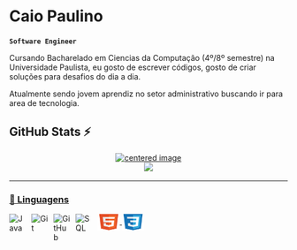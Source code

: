 # Caio Paulino 

**`Software Engineer `**

Cursando Bacharelado em Ciencias da Computação (4º/8º semestre) na Universidade Paulista, eu gosto de escrever códigos, gosto de criar soluções para desafios do dia a dia.

Atualmente sendo jovem aprendiz no setor administrativo buscando ir para area de tecnologia.

## GitHub Stats ⚡
<div>
  <a href="https://github.com/caiodiasz">
  <center>
    <img height="180em" src="https://github-readme-stats.vercel.app/api?username=caiodiasz&show_icons=true&theme=radical&include_all_commits=true&count_private=true" alt="centered image">
  </center>
  <center>  
    <img height="180em" src="https://github-readme-stats.vercel.app/api/top-langs/?username=caiodiasz&layout=compact&langs_count=7&theme=radical"/> 
  </center>
</div>
    
---

### 🧰 Linguagens
<div inline>
<img align="left" alt="Java" width="30px" style="padding-right:10px;" src="https://cdn.jsdelivr.net/gh/devicons/devicon/icons/java/java-original.svg"/>
<img align="left" alt="Git" width="30px" style="padding-right:10px;" src="https://cdn.jsdelivr.net/gh/devicons/devicon/icons/git/git-original.svg" />
<img align="left" alt="GitHub" width="30px" style="padding-right:10px;" src="https://cdn.jsdelivr.net/gh/devicons/devicon/icons/github/github-original.svg" />
<img align="left" alt="SQL" width="30px" style="padding-right:10px;" src="https://www.svgrepo.com/show/331760/sql-database-generic.svg"/>
<img align="center" alt="HTML" height="30" width="40" src="https://raw.githubusercontent.com/devicons/devicon/master/icons/html5/html5-original.svg">
<img align="center" alt="CSS" height="30" width="40" src="https://raw.githubusercontent.com/devicons/devicon/master/icons/css3/css3-original.svg">
</div>
<br>
